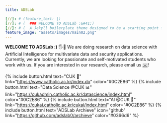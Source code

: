```yaml
---
title: ADSLab

[//]: # (feature_text: |)
[//]: # (  ### WELCOME TO ADSLab :&#41;)
[//]: # (  A Jekyll boilerplate theme designed to be a starting point for any Jekyll website)
feature_image: "assets/images/main02.png"
---
```



**WELCOME TO ADSLab :)** 🖐️🎉 We are doing research on data science with Artificial Intelligence for multivariate data and security applications. Currently, we are looking for passionate and self-motivated students who work with us. If you are interested in our research, please email us [✉️](./research_v2)!

{% include button.html text="CUK 🏫" link="https://www.catholic.ac.kr/index.do" color="#0C2E86" %}  {% include button.html text="Data Science @CUK 📊" link="https://cukadmin.catholic.ac.kr/datascience/index.html" color="#0C2E86" %}  {% include button.html text="AI @CUK 🤖" link="https://cukai.catholic.ac.kr/cukai/index.html" color="#0C2E86" %} {% include button.html text="ADSLab Archieve" icon="github" link="https://github.com/adslab0/archieve" color="#0366d6" %}

[//]: # (☕️ 💻🍨⚗️🌲💠🚀)


